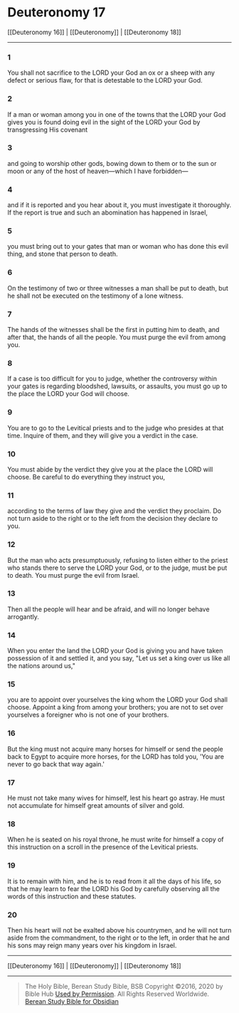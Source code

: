 # Deuteronomy 17

[[Deuteronomy 16]] | [[Deuteronomy]] | [[Deuteronomy 18]]

---

### 1
You shall not sacrifice to the LORD your God an ox or a sheep with any defect or serious flaw, for that is detestable to the LORD your God.

### 2
If a man or woman among you in one of the towns that the LORD your God gives you is found doing evil in the sight of the LORD your God by transgressing His covenant

### 3
and going to worship other gods, bowing down to them or to the sun or moon or any of the host of heaven—which I have forbidden—

### 4
and if it is reported and you hear about it, you must investigate it thoroughly. If the report is true and such an abomination has happened in Israel,

### 5
you must bring out to your gates that man or woman who has done this evil thing, and stone that person to death.

### 6
On the testimony of two or three witnesses a man shall be put to death, but he shall not be executed on the testimony of a lone witness.

### 7
The hands of the witnesses shall be the first in putting him to death, and after that, the hands of all the people. You must purge the evil from among you.

### 8
If a case is too difficult for you to judge, whether the controversy within your gates is regarding bloodshed, lawsuits, or assaults, you must go up to the place the LORD your God will choose.

### 9
You are to go to the Levitical priests and to the judge who presides at that time. Inquire of them, and they will give you a verdict in the case.

### 10
You must abide by the verdict they give you at the place the LORD will choose. Be careful to do everything they instruct you,

### 11
according to the terms of law they give and the verdict they proclaim. Do not turn aside to the right or to the left from the decision they declare to you.

### 12
But the man who acts presumptuously, refusing to listen either to the priest who stands there to serve the LORD your God, or to the judge, must be put to death. You must purge the evil from Israel.

### 13
Then all the people will hear and be afraid, and will no longer behave arrogantly.

### 14
When you enter the land the LORD your God is giving you and have taken possession of it and settled it, and you say, "Let us set a king over us like all the nations around us,"

### 15
you are to appoint over yourselves the king whom the LORD your God shall choose. Appoint a king from among your brothers; you are not to set over yourselves a foreigner who is not one of your brothers.

### 16
But the king must not acquire many horses for himself or send the people back to Egypt to acquire more horses, for the LORD has told you, 'You are never to go back that way again.'

### 17
He must not take many wives for himself, lest his heart go astray. He must not accumulate for himself great amounts of silver and gold.

### 18
When he is seated on his royal throne, he must write for himself a copy of this instruction on a scroll in the presence of the Levitical priests.

### 19
It is to remain with him, and he is to read from it all the days of his life, so that he may learn to fear the LORD his God by carefully observing all the words of this instruction and these statutes.

### 20
Then his heart will not be exalted above his countrymen, and he will not turn aside from the commandment, to the right or to the left, in order that he and his sons may reign many years over his kingdom in Israel.

---

[[Deuteronomy 16]] | [[Deuteronomy]] | [[Deuteronomy 18]]

---

> The Holy Bible, Berean Study Bible, BSB
> Copyright &copy;2016, 2020 by Bible Hub
> [Used by Permission](https://berean.bible/terms.htm). All Rights Reserved Worldwide.
> [Berean Study Bible for Obsidian](https://github.com/gapmiss/berean-study-bible-for-obsidian)</small>


